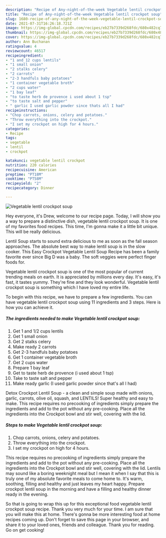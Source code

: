 ```yaml
---
description: "Recipe of Any-night-of-the-week Vegetable lentil crockpot soup"
title: "Recipe of Any-night-of-the-week Vegetable lentil crockpot soup"
slug: 1680-recipe-of-any-night-of-the-week-vegetable-lentil-crockpot-soup
date: 2021-07-31T16:26:18.721Z
image: https://img-global.cpcdn.com/recipes/eb27b7339d268fdc/680x482cq70/vegetable-lentil-crockpot-soup-recipe-main-photo.jpg
thumbnail: https://img-global.cpcdn.com/recipes/eb27b7339d268fdc/680x482cq70/vegetable-lentil-crockpot-soup-recipe-main-photo.jpg
cover: https://img-global.cpcdn.com/recipes/eb27b7339d268fdc/680x482cq70/vegetable-lentil-crockpot-soup-recipe-main-photo.jpg
author: Ann Buchanan
ratingvalue: 4
reviewcount: 46517
recipeingredient:
- "1 and 12 cups lentils"
- "1 small onion"
- "2 stalks celery"
- "2 carrots"
- "2-3 handfuls baby potatoes"
- "1 container vegetable broth"
- "2 cups water"
- "1 bay leaf"
- "to taste herb de provence i used about 1 tsp"
- "to taste salt and pepper"
- " garlic I used garlic powder since thats all I had"
recipeinstructions:
- "Chop carrots, onions, celery and potatoes."
- "Throw everything into the crockpot."
- "I set my crockpot on high for 4 hours."
categories:
- Recipe
tags:
- vegetable
- lentil
- crockpot

katakunci: vegetable lentil crockpot 
nutrition: 220 calories
recipecuisine: American
preptime: "PT18M"
cooktime: "PT58M"
recipeyield: "2"
recipecategory: Dinner

---
```



![Vegetable lentil crockpot soup](https://img-global.cpcdn.com/recipes/eb27b7339d268fdc/680x482cq70/vegetable-lentil-crockpot-soup-recipe-main-photo.jpg)

Hey everyone, it's Drew, welcome to our recipe page. Today, I will show you a way to prepare a distinctive dish, vegetable lentil crockpot soup. It is one of my favorites food recipes. This time, I'm gonna make it a little bit unique. This will be really delicious.

Lentil Soup starts to sound extra delicious to me as soon as the fall season approaches. The absolute best way to make lentil soup is in the slow cooker. This Easy Crockpot Vegetable Lentil Soup Recipe has been a family favorite ever since Big D was a baby. The soft veggies were perfect finger foods for.

Vegetable lentil crockpot soup is one of the most popular of current trending meals on earth. It is appreciated by millions every day. It's easy, it's fast, it tastes yummy. They're fine and they look wonderful. Vegetable lentil crockpot soup is something which I have loved my entire life.


To begin with this recipe, we have to prepare a few ingredients. You can have vegetable lentil crockpot soup using 11 ingredients and 3 steps. Here is how you can achieve it.

<!--inarticleads1-->

##### The ingredients needed to make Vegetable lentil crockpot soup:

1. Get 1 and 1/2 cups lentils
1. Get 1 small onion
1. Get 2 stalks celery
1. Make ready 2 carrots
1. Get 2-3 handfuls baby potatoes
1. Get 1 container vegetable broth
1. Get 2 cups water
1. Prepare 1 bay leaf
1. Get to taste herb de provence (i used about 1 tsp)
1. Take to taste salt and pepper
1. Make ready  garlic (I used garlic powder since that&#39;s all I had)


Detox Crockpot Lentil Soup - a clean and simple soup made with onions, garlic, carrots, olive oil, squash, and LENTILS! Super healthy and easy to make. This recipe requires no precooking of ingredients simply prepare the ingredients and add to the pot without any pre-cooking. Place all the ingredients into the Crockpot bowl and stir well, covering with the lid. 

<!--inarticleads2-->

##### Steps to make Vegetable lentil crockpot soup:

1. Chop carrots, onions, celery and potatoes.
1. Throw everything into the crockpot.
1. I set my crockpot on high for 4 hours.


This recipe requires no precooking of ingredients simply prepare the ingredients and add to the pot without any pre-cooking. Place all the ingredients into the Crockpot bowl and stir well, covering with the lid. Lentils may sound like a boring weeknight meal but I mean it when I say that this is truly one of my absolute favorite meals to come home to. It&#39;s warm, soothing, filling and healthy and just leaves my heart happy. Prepare crockpot lentil soup in the morning and have a filling and healthy dinner ready in the evening. 

So that is going to wrap this up for this exceptional food vegetable lentil crockpot soup recipe. Thank you very much for your time. I am sure that you will make this at home. There's gonna be more interesting food at home recipes coming up. Don't forget to save this page in your browser, and share it to your loved ones, friends and colleague. Thank you for reading. Go on get cooking!
